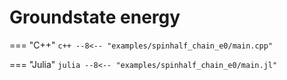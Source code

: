 # Groundstate energy

=== "C++"
	```c++
	--8<-- "examples/spinhalf_chain_e0/main.cpp"
	```

=== "Julia"
	```julia
	--8<-- "examples/spinhalf_chain_e0/main.jl"
	```
	
